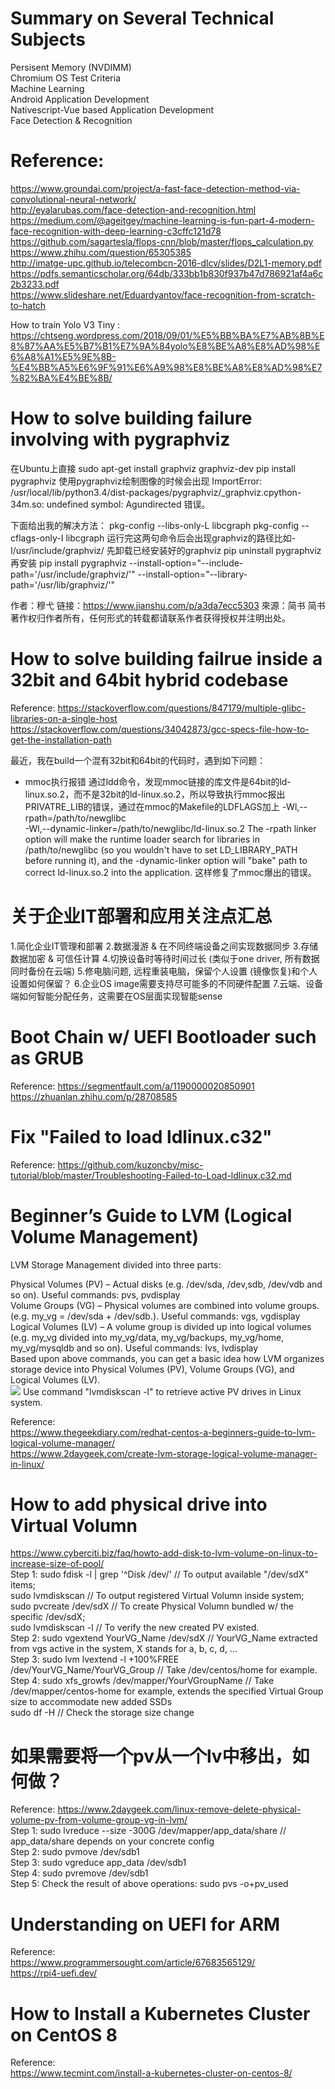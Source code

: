# Summary on Several Technical Subjects
Persisent Memory (NVDIMM) <br />
Chromium OS Test Criteria <br />
Machine Learning <br />
Android Application Development <br />
Nativescript-Vue based Application Development <br />
Face Detection & Recognition <br />

# Reference:
https://www.groundai.com/project/a-fast-face-detection-method-via-convolutional-neural-network/ <br />
http://eyalarubas.com/face-detection-and-recognition.html <br />
https://medium.com/@ageitgey/machine-learning-is-fun-part-4-modern-face-recognition-with-deep-learning-c3cffc121d78 <br />
https://github.com/sagartesla/flops-cnn/blob/master/flops_calculation.py <br />
https://www.zhihu.com/question/65305385 <br />
http://imatge-upc.github.io/telecombcn-2016-dlcv/slides/D2L1-memory.pdf <br />
https://pdfs.semanticscholar.org/64db/333bb1b830f937b47d786921af4a6c2b3233.pdf <br />
https://www.slideshare.net/Eduardyantov/face-recognition-from-scratch-to-hatch <br />

How to train Yolo V3 Tiny : https://chtseng.wordpress.com/2018/09/01/%E5%BB%BA%E7%AB%8B%E8%87%AA%E5%B7%B1%E7%9A%84yolo%E8%BE%A8%E8%AD%98%E6%A8%A1%E5%9E%8B-%E4%BB%A5%E6%9F%91%E6%A9%98%E8%BE%A8%E8%AD%98%E7%82%BA%E4%BE%8B/  <br />

# How to solve building failure involving with pygraphviz
在Ubuntu上直接
sudo apt-get install graphviz graphviz-dev
pip install pygraphviz
使用pygraphviz绘制图像的时候会出现
ImportError: /usr/local/lib/python3.4/dist-packages/pygraphviz/_graphviz.cpython-34m.so: undefined symbol: Agundirected
错误。

下面给出我的解决方法：
pkg-config --libs-only-L libcgraph
pkg-config --cflags-only-I libcgraph
运行完这两句命令后会出现graphviz的路径比如-I/usr/include/graphviz/
先卸载已经安装好的graphviz
pip uninstall pygraphviz
再安装
pip install pygraphviz --install-option="--include-path='/usr/include/graphviz/'" --install-option="--library-path='/usr/lib/graphviz/'"

作者：穆弋
链接：https://www.jianshu.com/p/a3da7ecc5303
來源：简书
简书著作权归作者所有，任何形式的转载都请联系作者获得授权并注明出处。

# How to solve building failrue inside a 32bit and 64bit hybrid codebase
Reference: 
https://stackoverflow.com/questions/847179/multiple-glibc-libraries-on-a-single-host
https://stackoverflow.com/questions/34042873/gcc-specs-file-how-to-get-the-installation-path

最近，我在build一个混有32bit和64bit的代码时，遇到如下问题：
* mmoc执行报错
  通过ldd命令，发现mmoc链接的库文件是64bit的ld-linux.so.2，而不是32bit的ld-linux.so.2，所以导致执行mmoc报出PRIVATRE_LIB的错误，通过在mmoc的Makefile的LDFLAGS加上
  -Wl,--rpath=/path/to/newglibc \
  -Wl,--dynamic-linker=/path/to/newglibc/ld-linux.so.2
The -rpath linker option will make the runtime loader search for libraries in /path/to/newglibc (so you wouldn't have to set LD_LIBRARY_PATH before running it), and the -dynamic-linker option will "bake" path to correct ld-linux.so.2 into the application.
  这样修复了mmoc爆出的错误。
  
# 关于企业IT部署和应用关注点汇总
1.简化企业IT管理和部署
2.数据漫游 & 在不同终端设备之间实现数据同步
3.存储数据加密 & 可信任计算
4.切换设备时等待时间过长 (类似于one driver, 所有数据同时备份在云端)
5.修电脑问题, 远程重装电脑，保留个人设置 (镜像恢复)和个人设置如何保留？
6.企业OS image需要支持尽可能多的不同硬件配置
7.云端、设备端如何智能分配任务，这需要在OS层面实现智能sense

  
# Boot Chain w/ UEFI Bootloader such as GRUB
Reference: 
https://segmentfault.com/a/1190000020850901
https://zhuanlan.zhihu.com/p/28708585

# Fix "Failed to load ldlinux.c32"
Reference: 
https://github.com/kuzoncby/misc-tutorial/blob/master/Troubleshooting-Failed-to-Load-ldlinux.c32.md

# Beginner’s Guide to LVM (Logical Volume Management)
LVM Storage Management divided into three parts:<br/>

Physical Volumes (PV) – Actual disks (e.g. /dev/sda, /dev,sdb, /dev/vdb and so on). Useful commands: pvs, pvdisplay<br/>
Volume Groups (VG) – Physical volumes are combined into volume groups. (e.g. my_vg = /dev/sda + /dev/sdb.). Useful commands: vgs, vgdisplay<br/>
Logical Volumes (LV) – A volume group is divided up into logical volumes (e.g. my_vg divided into my_vg/data, my_vg/backups, my_vg/home, my_vg/mysqldb and so on). Useful commands: lvs, lvdisplay<br/>
Based upon above commands, you can get a basic idea how LVM organizes storage device into Physical Volumes (PV), Volume Groups (VG), and Logical Volumes (LV).<br/>
![](https://www.cyberciti.biz/faq/howto-add-disk-to-lvm-volume-on-linux-to-increase-size-of-pool/understanding-lvm-architecture/)
Use command "lvmdiskscan -l" to retrieve active PV drives in Linux system.<br/>

Reference: <br/>
https://www.thegeekdiary.com/redhat-centos-a-beginners-guide-to-lvm-logical-volume-manager/<br/>
https://www.2daygeek.com/create-lvm-storage-logical-volume-manager-in-linux/<br/>

# How to add physical drive into Virtual Volumn
https://www.cyberciti.biz/faq/howto-add-disk-to-lvm-volume-on-linux-to-increase-size-of-pool/<br/>
Step 1: sudo fdisk -l | grep '^Disk /dev/' // To output available "/dev/sdX" items;<br/>
        sudo lvmdiskscan // To output registered Virtual Volumn inside system;<br/>
        sudo pvcreate /dev/sdX // To create Physical Volumn bundled w/ the specific /dev/sdX;<br/>
        sudo lvmdiskscan -l // To verify the new created PV existed.<br/>
Step 2: sudo vgextend YourVG_Name /dev/sdX // YourVG_Name extracted from vgs active in the system, X stands for a, b, c, d, ...<br/>
Step 3: sudo lvm lvextend -l +100%FREE /dev/YourVG_Name/YourVG_Group  // Take /dev/centos/home for example.<br/>
Step 4: sudo xfs_growfs /dev/mapper/YourVGroupName  // Take /dev/mapper/centos-home for example, extends the specified Virtual Group size to accommodate new added SSDs<br/>
        sudo df -H  // Check the storage size change<br/>
# 如果需要将一个pv从一个lv中移出，如何做？
Reference: https://www.2daygeek.com/linux-remove-delete-physical-volume-pv-from-volume-group-vg-in-lvm/ <br />
Step 1: sudo lvreduce --size -300G /dev/mapper/app_data/share  // app_data/share depends on your concrete config <br />
Step 2: sudo pvmove /dev/sdb1 <br />
Step 3: sudo vgreduce app_data /dev/sdb1 <br />
Step 4: sudo pvremove /dev/sdb1 <br />
Step 5: Check the result of above operations: sudo pvs -o+pv_used <br />

# Understanding on UEFI for ARM
Reference:<br/>
https://www.programmersought.com/article/67683565129/ <br/>
https://rpi4-uefi.dev/ <br/>

# How to Install a Kubernetes Cluster on CentOS 8
Reference:<br/>
https://www.tecmint.com/install-a-kubernetes-cluster-on-centos-8/ <br/>
